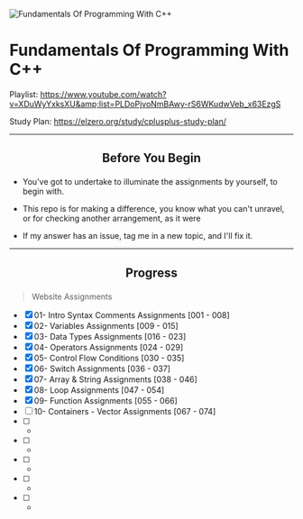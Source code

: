 ![Fundamentals Of Programming With C++](https://elzero.org/fundamentals.png)

# Fundamentals Of Programming With C++

Playlist: https://www.youtube.com/watch?v=XDuWyYxksXU&amp;list=PLDoPjvoNmBAwy-rS6WKudwVeb_x63EzgS

Study Plan: https://elzero.org/study/cplusplus-study-plan/

---

## <p align="center" >Before You Begin</p>

- You've got to undertake to illuminate the assignments by yourself, to begin with.
- This repo is for making a difference, you know what you can't unravel, or for checking another arrangement, as it were

- If my answer has an issue, tag me in a new topic, and I'll fix it.

---

## <p align="center">Progress</p>


> Website Assignments


* [X] 01- Intro Syntax Comments Assignments     [001 - 008]
* [X] 02- Variables Assignments                 [009 - 015]
* [X] 03- Data Types Assignments                [016 - 023]
* [X] 04- Operators Assignments                 [024 - 029]
* [X] 05- Control Flow Conditions               [030 - 035]
* [X] 06- Switch Assignments                    [036 - 037]
* [X] 07- Array & String Assignments            [038 - 046]
* [X] 08- Loop Assignments                      [047 - 054]
* [X] 09- Function Assignments                  [055 - 066]
* [ ] 10- Containers - Vector Assignments       [067 - 074]
* [ ] -
* [ ] -
* [ ] -
* [ ] -
* [ ] -
